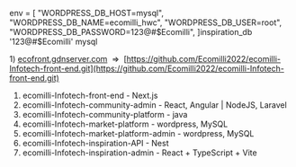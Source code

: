 
env = [
    "WORDPRESS_DB_HOST=mysql",
    "WORDPRESS_DB_NAME=ecomilli_hwc",
    "WORDPRESS_DB_USER=root",
    "WORDPRESS_DB_PASSWORD=123@#$Ecomilli",
  ]inspiration_db
'123@#$Ecomilli'
mysql



1) [ecofront.gdnserver.com](https://ecofront.gdnserver.com/)  =>  [https://github.com/Ecomilli2022/ecomilli-Infotech-front-end.git](https://github.com/Ecomilli2022/ecomilli-Infotech-front-end.git)



1)  ecomilli-Infotech-front-end - Next.js
2) ecomilli-Infotech-community-admin - React, Angular | NodeJS, Laravel
3) ecomilli-Infotech-community-platform -  java
4) ecomilli-Infotech-market-platform - wordpress, MySQL
5) ecomilli-Infotech-market-platform-admin -  wordpress, MySQL
6) ecomilli-Infotech-inspiration-API - Nest
7) ecomilli-Infotech-inspiration-admin - React + TypeScript + Vite